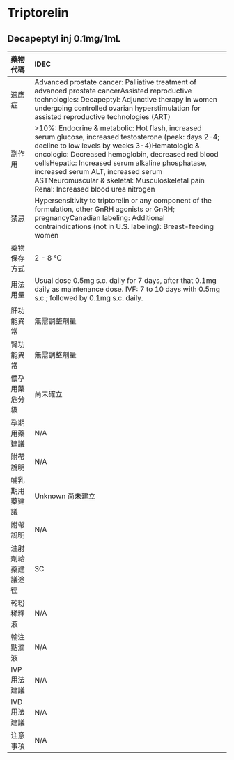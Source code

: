 # Triptorelin

## Decapeptyl inj 0.1mg/1mL

| 藥物代碼 | IDEC |
| :--- | :--- |
| 適應症 | Advanced prostate cancer: Palliative treatment of advanced prostate cancerAssisted reproductive technologies: Decapeptyl: Adjunctive therapy in women undergoing controlled ovarian hyperstimulation for assisted reproductive technologies \(ART\) |
| 副作用 | &gt;10%: Endocrine & metabolic: Hot flash, increased serum glucose, increased testosterone \(peak: days 2-4; decline to low levels by weeks 3-4\)Hematologic & oncologic: Decreased hemoglobin, decreased red blood cellsHepatic: Increased serum alkaline phosphatase, increased serum ALT, increased serum ASTNeuromuscular & skeletal: Musculoskeletal pain Renal: Increased blood urea nitrogen |
| 禁忌 | Hypersensitivity to triptorelin or any component of the formulation, other GnRH agonists or GnRH; pregnancyCanadian labeling: Additional contraindications \(not in U.S. labeling\): Breast-feeding women |
| 藥物保存方式 | 2 - 8 °C |
| 用法用量 | Usual dose 0.5mg s.c. daily for 7 days, after that 0.1mg daily as maintenance dose. IVF: 7 to 10 days with 0.5mg s.c.; followed by 0.1mg s.c. daily. |
| 肝功能異常 | 無需調整劑量 |
| 腎功能異常 | 無需調整劑量 |
| 懷孕用藥危分級 | 尚未確立 |
| 孕期用藥建議 | N/A |
| 附帶說明 | N/A |
| 哺乳期用藥建議 | Unknown 尚未建立 |
| 附帶說明 | N/A |
| 注射劑給藥建議途徑 | SC |
| 乾粉稀釋液 | N/A |
| 輸注點滴液 | N/A |
| IVP 用法建議 | N/A |
| IVD 用法建議 | N/A |
| 注意事項 | N/A |

